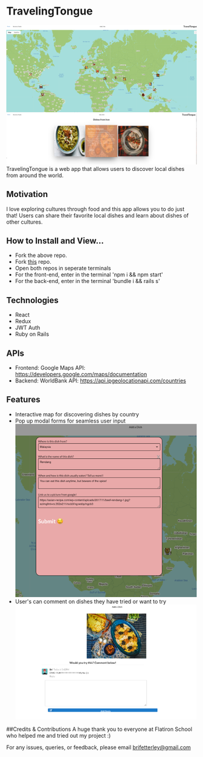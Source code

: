 # TravelingTongue
<!-- A little info about your project and/ or overview that explains what the project is about. -->
![image](https://github.com/bnfetterley/traveltongue_frontend/blob/master/src/Image_Home.png)
![image](https://github.com/bnfetterley/traveltongue_frontend/blob/master/src/Image_DishShow.png)
TravelingTongue is a web app that allows users to discover local dishes from around the world.

## Motivation
<!-- A short description of the motivation behind the creation and maintenance of the project. This should explain why the project exists. -->
I love exploring cultures through food and this app allows you to do just that!  Users can share their favorite local dishes and learn about dishes of other cultures. 


## How to Install and View...
*  Fork the above repo.
*  Fork [this](https://github.com/bnfetterley/traveltongue_backend) repo. 
*  Open both repos in seperate terminals
*  For the front-end, enter in the terminal 'npm i && npm start'
*  For the back-end, enter in the terminal 'bundle i && rails s'

## Technologies
* React
* Redux 
* JWT Auth
* Ruby on Rails

## APIs
* Frontend: Google Maps API: https://developers.google.com/maps/documentation
* Backend: WorldBank API:  https://api.ipgeolocationapi.com/countries

## Features
- Interactive map for discovering dishes by country
- Pop up modal forms for seamless user input![image](https://github.com/bnfetterley/traveltongue_frontend/blob/master/src/Image_DishForm.png)
- User's can comment on dishes they have tried or want to try
![image](https://github.com/bnfetterley/traveltongue_frontend/blob/master/src/Image_CommentForm.png)

##Credits & Contributions
A huge thank you to everyone at Flatiron School who helped me and tried out my project :)

For any issues, queries, or feedback, please email brifetterley@gmail.com

